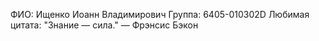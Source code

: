 ФИО: Ищенко Иоанн Владимирович
Группа: 6405-010302D
Любимая цитата: "Знание — сила." — Фрэнсис Бэкон
